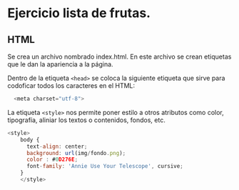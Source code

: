 # Ejercicio lista de frutas.
## HTML
Se crea un archivo nombrado index.html. En este archivo se crean etiquetas que le dan la apariencia a la página.

Dentro de la etiqueta `<head>` se coloca la siguiente etiqueta que sirve para codoficar todos los caracteres en el HTML:

```javascript
  <meta charset="utf-8">
```

La etiqueta `<style>` nos permite poner estilo a otros atributos como color, tipografía, aliniar los textos o contenidos, fondos, etc.

```javascript
<style>
    body {
      text-align: center;
      background: url(img/fondo.png);
      color : #0D276E;
      font-family: 'Annie Use Your Telescope', cursive;
    }
    </style>
```

